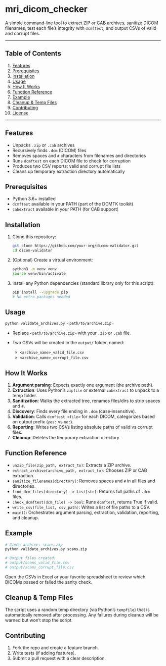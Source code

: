 # mri_dicom_checker
A simple command‑line tool to extract ZIP or CAB archives, sanitize DICOM filenames, test each file’s integrity with `dcmftest`, and output CSVs of valid and corrupt files.

---

## Table of Contents

1. [Features](#features)
2. [Prerequisites](#prerequisites)
3. [Installation](#installation)
4. [Usage](#usage)
5. [How It Works](#how-it-works)
6. [Function Reference](#function-reference)
7. [Example](#example)
8. [Cleanup & Temp Files](#cleanup--temp-files)
9. [Contributing](#contributing)
10. [License](#license)

---

## Features

* Unpacks `.zip` or `.cab` archives
* Recursively finds `.dcm` (DICOM) files
* Removes spaces and `#` characters from filenames and directories
* Runs `dcmftest` on each DICOM file to check for corruption
* Produces two CSV reports: valid and corrupt file lists
* Cleans up temporary extraction directory automatically

## Prerequisites

* Python 3.6+ installed
* `dcmftest` available in your PATH (part of the DCMTK toolkit)
* `cabextract` available in your PATH (for CAB support)

## Installation

1. Clone this repository:

   ```bash
   git clone https://github.com/your-org/dicom-validator.git
   cd dicom-validator
   ```

2. (Optional) Create a virtual environment:

   ```bash
   python3 -m venv venv
   source venv/bin/activate
   ```

3. Install any Python dependencies (standard library only for this script):

   ```bash
   pip install --upgrade pip
   # No extra packages needed
   ```

## Usage

```bash
python validate_archives.py <path/to/archive.zip>
```

* Replace `<path/to/archive.zip>` with your `.zip` or `.cab` file.
* Two CSVs will be created in the `output/` folder, named:

  * `<archive_name>_valid_file.csv`
  * `<archive_name>_corrupt_file.csv`

## How It Works

1. **Argument parsing**: Expects exactly one argument (the archive path).
2. **Extraction**: Uses Python’s `zipfile` or external `cabextract` to unpack to a temp folder.
3. **Sanitization**: Walks the extracted tree, renames files/dirs to strip spaces and `#`.
4. **Discovery**: Finds every file ending in `.dcm` (case‑insensitive).
5. **Validation**: Calls `dcmftest <file>` for each DICOM, categorizes based on output prefix (`yes:` vs `no:`).
6. **Reporting**: Writes two CSVs listing absolute paths of valid vs corrupt files.
7. **Cleanup**: Deletes the temporary extraction directory.

## Function Reference

* `unzip_file(zip_path, extract_to)`: Extracts a ZIP archive.
* `extract_archive(archive_path, extract_to)`: Chooses ZIP or CAB extraction.
* `sanitize_filenames(directory)`: Removes spaces and `#` in all files and directories.
* `find_dcm_files(directory) -> List[str]`: Returns full paths of `.dcm` files.
* `check_dcmftest(dcm_file) -> bool`: Runs `dcmftest`, returns True if valid.
* `write_csv(file_list, csv_path)`: Writes a list of file paths to a CSV.
* `main()`: Orchestrates argument parsing, extraction, validation, reporting, and cleanup.

## Example

```bash
# Given archive: scans.zip
python validate_archives.py scans.zip

# Output files created:
# output/scans_valid_file.csv
# output/scans_corrupt_file.csv
```

Open the CSVs in Excel or your favorite spreadsheet to review which DICOMs passed or failed the sanity check.

## Cleanup & Temp Files

The script uses a random temp directory (via Python’s `tempfile`) that is automatically removed after processing. Any failures during cleanup will be warned but won’t stop the script.

## Contributing

1. Fork the repo and create a feature branch.
2. Write tests (if adding features).
3. Submit a pull request with a clear description.
